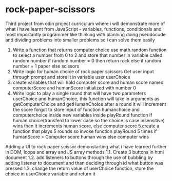 # rock-paper-scissors
Third project from odin project curriculum where i will demonstrate more of what i have learnt from JavaScript - variables, functions, conditionals and most importantly programmer like thinking with planning doing pseudocode and dividing problems into smaller problems so i can solve them easily
1. Write a function that returns computer choice
    use math.random function to select a number from 0 to 2 and store that number in variable called random number
    if random number = 0 then return rock else if random number = 1 paper else scissors
2. Write logic for human choice of rock paper scissors
    Get user input through prompt and store it in variable user userChoice
3. create variables that will hold computer score and human score named computerScore and humanScore initialized with number 0
4. Write logic to play a single round that will have two parameters userChoice and humanChoice, this function will take in arguments as getComputerChoice and getHumanChoice after a round it will increment the score 
  forgot to store input of function humanchoice and computerchoice inside new variables inside playRound function
  if human choice(transferd to lower case so the choice is case insensitive) wins then it increments human score, else computer score 
5.create a function that plays 5 rounds so invoke function playRound 5 times
  if humanScore > Computer score human wins else computer wins

Adding a UI to rock paper scissor demonstarting what i have learned further in DOM, loops and array and JS array methods
1.1. Create 3 buttons in html document
1.2. add listeners to buttons through the use of bubbling by adding listener to document and than deciding through id what button was pressed
1.3. change the return value of userChoice function, store the choice in userChoice variable and return it
